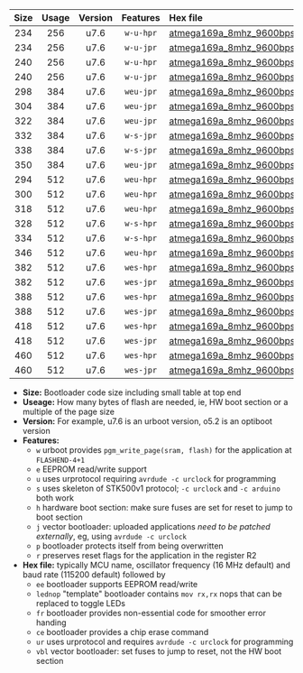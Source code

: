 |Size|Usage|Version|Features|Hex file|
|:-:|:-:|:-:|:-:|:--|
|234|256|u7.6|`w-u-hpr`|[atmega169a_8mhz_9600bps_ur.hex](https://raw.githubusercontent.com/stefanrueger/urboot/main//atmega169a_8mhz_9600bps_ur.hex)|
|234|256|u7.6|`w-u-jpr`|[atmega169a_8mhz_9600bps_ur_vbl.hex](https://raw.githubusercontent.com/stefanrueger/urboot/main//atmega169a_8mhz_9600bps_ur_vbl.hex)|
|240|256|u7.6|`w-u-hpr`|[atmega169a_8mhz_9600bps_lednop_ur.hex](https://raw.githubusercontent.com/stefanrueger/urboot/main//atmega169a_8mhz_9600bps_lednop_ur.hex)|
|240|256|u7.6|`w-u-jpr`|[atmega169a_8mhz_9600bps_lednop_ur_vbl.hex](https://raw.githubusercontent.com/stefanrueger/urboot/main//atmega169a_8mhz_9600bps_lednop_ur_vbl.hex)|
|298|384|u7.6|`weu-jpr`|[atmega169a_8mhz_9600bps_ee_ur_vbl.hex](https://raw.githubusercontent.com/stefanrueger/urboot/main//atmega169a_8mhz_9600bps_ee_ur_vbl.hex)|
|304|384|u7.6|`weu-jpr`|[atmega169a_8mhz_9600bps_ee_lednop_ur_vbl.hex](https://raw.githubusercontent.com/stefanrueger/urboot/main//atmega169a_8mhz_9600bps_ee_lednop_ur_vbl.hex)|
|322|384|u7.6|`weu-jpr`|[atmega169a_8mhz_9600bps_ee_lednop_fr_ur_vbl.hex](https://raw.githubusercontent.com/stefanrueger/urboot/main//atmega169a_8mhz_9600bps_ee_lednop_fr_ur_vbl.hex)|
|332|384|u7.6|`w-s-jpr`|[atmega169a_8mhz_9600bps_vbl.hex](https://raw.githubusercontent.com/stefanrueger/urboot/main//atmega169a_8mhz_9600bps_vbl.hex)|
|338|384|u7.6|`w-s-jpr`|[atmega169a_8mhz_9600bps_lednop_vbl.hex](https://raw.githubusercontent.com/stefanrueger/urboot/main//atmega169a_8mhz_9600bps_lednop_vbl.hex)|
|350|384|u7.6|`weu-jpr`|[atmega169a_8mhz_9600bps_ee_lednop_fr_ce_ur_vbl.hex](https://raw.githubusercontent.com/stefanrueger/urboot/main//atmega169a_8mhz_9600bps_ee_lednop_fr_ce_ur_vbl.hex)|
|294|512|u7.6|`weu-hpr`|[atmega169a_8mhz_9600bps_ee_ur.hex](https://raw.githubusercontent.com/stefanrueger/urboot/main//atmega169a_8mhz_9600bps_ee_ur.hex)|
|300|512|u7.6|`weu-hpr`|[atmega169a_8mhz_9600bps_ee_lednop_ur.hex](https://raw.githubusercontent.com/stefanrueger/urboot/main//atmega169a_8mhz_9600bps_ee_lednop_ur.hex)|
|318|512|u7.6|`weu-hpr`|[atmega169a_8mhz_9600bps_ee_lednop_fr_ur.hex](https://raw.githubusercontent.com/stefanrueger/urboot/main//atmega169a_8mhz_9600bps_ee_lednop_fr_ur.hex)|
|328|512|u7.6|`w-s-hpr`|[atmega169a_8mhz_9600bps.hex](https://raw.githubusercontent.com/stefanrueger/urboot/main//atmega169a_8mhz_9600bps.hex)|
|334|512|u7.6|`w-s-hpr`|[atmega169a_8mhz_9600bps_lednop.hex](https://raw.githubusercontent.com/stefanrueger/urboot/main//atmega169a_8mhz_9600bps_lednop.hex)|
|346|512|u7.6|`weu-hpr`|[atmega169a_8mhz_9600bps_ee_lednop_fr_ce_ur.hex](https://raw.githubusercontent.com/stefanrueger/urboot/main//atmega169a_8mhz_9600bps_ee_lednop_fr_ce_ur.hex)|
|382|512|u7.6|`wes-hpr`|[atmega169a_8mhz_9600bps_ee.hex](https://raw.githubusercontent.com/stefanrueger/urboot/main//atmega169a_8mhz_9600bps_ee.hex)|
|382|512|u7.6|`wes-jpr`|[atmega169a_8mhz_9600bps_ee_vbl.hex](https://raw.githubusercontent.com/stefanrueger/urboot/main//atmega169a_8mhz_9600bps_ee_vbl.hex)|
|388|512|u7.6|`wes-hpr`|[atmega169a_8mhz_9600bps_ee_lednop.hex](https://raw.githubusercontent.com/stefanrueger/urboot/main//atmega169a_8mhz_9600bps_ee_lednop.hex)|
|388|512|u7.6|`wes-jpr`|[atmega169a_8mhz_9600bps_ee_lednop_vbl.hex](https://raw.githubusercontent.com/stefanrueger/urboot/main//atmega169a_8mhz_9600bps_ee_lednop_vbl.hex)|
|418|512|u7.6|`wes-hpr`|[atmega169a_8mhz_9600bps_ee_lednop_fr.hex](https://raw.githubusercontent.com/stefanrueger/urboot/main//atmega169a_8mhz_9600bps_ee_lednop_fr.hex)|
|418|512|u7.6|`wes-jpr`|[atmega169a_8mhz_9600bps_ee_lednop_fr_vbl.hex](https://raw.githubusercontent.com/stefanrueger/urboot/main//atmega169a_8mhz_9600bps_ee_lednop_fr_vbl.hex)|
|460|512|u7.6|`wes-hpr`|[atmega169a_8mhz_9600bps_ee_lednop_fr_ce.hex](https://raw.githubusercontent.com/stefanrueger/urboot/main//atmega169a_8mhz_9600bps_ee_lednop_fr_ce.hex)|
|460|512|u7.6|`wes-jpr`|[atmega169a_8mhz_9600bps_ee_lednop_fr_ce_vbl.hex](https://raw.githubusercontent.com/stefanrueger/urboot/main//atmega169a_8mhz_9600bps_ee_lednop_fr_ce_vbl.hex)|

- **Size:** Bootloader code size including small table at top end
- **Useage:** How many bytes of flash are needed, ie, HW boot section or a multiple of the page size
- **Version:** For example, u7.6 is an urboot version, o5.2 is an optiboot version
- **Features:**
  + `w` urboot provides `pgm_write_page(sram, flash)` for the application at `FLASHEND-4+1`
  + `e` EEPROM read/write support
  + `u` uses urprotocol requiring `avrdude -c urclock` for programming
  + `s` uses skeleton of STK500v1 protocol; `-c urclock` and `-c arduino` both work
  + `h` hardware boot section: make sure fuses are set for reset to jump to boot section
  + `j` vector bootloader: uploaded applications *need to be patched externally*, eg, using `avrdude -c urclock`
  + `p` bootloader protects itself from being overwritten
  + `r` preserves reset flags for the application in the register R2
- **Hex file:** typically MCU name, oscillator frequency (16 MHz default) and baud rate (115200 default) followed by
  + `ee` bootloader supports EEPROM read/write
  + `lednop` "template" bootloader contains `mov rx,rx` nops that can be replaced to toggle LEDs
  + `fr` bootloader provides non-essential code for smoother error handing
  + `ce` bootloader provides a chip erase command
  + `ur` uses urprotocol and requires `avrdude -c urclock` for programming
  + `vbl` vector bootloader: set fuses to jump to reset, not the HW boot section
